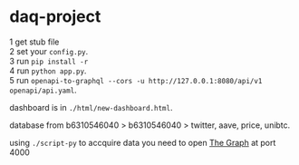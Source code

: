# daq-project

1 get stub file   
2 set your `config.py`.  
3 run `pip install -r`    
4 run `python app.py`.  
5 run `openapi-to-graphql --cors -u http://127.0.0.1:8080/api/v1 openapi/api.yaml`.  

dashboard is in `./html/new-dashboard.html`.     

database from b6310546040 > b6310546040 > twitter, aave, price, unibtc.   

using `./script-py` to accquire data
you need to open [The Graph](https://thegraph.com/en/) at port 4000
